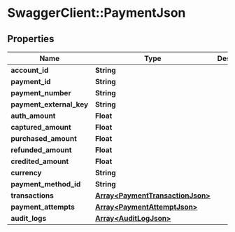 # SwaggerClient::PaymentJson

## Properties
Name | Type | Description | Notes
------------ | ------------- | ------------- | -------------
**account_id** | **String** |  | [optional] 
**payment_id** | **String** |  | [optional] 
**payment_number** | **String** |  | [optional] 
**payment_external_key** | **String** |  | [optional] 
**auth_amount** | **Float** |  | [optional] 
**captured_amount** | **Float** |  | [optional] 
**purchased_amount** | **Float** |  | [optional] 
**refunded_amount** | **Float** |  | [optional] 
**credited_amount** | **Float** |  | [optional] 
**currency** | **String** |  | [optional] 
**payment_method_id** | **String** |  | [optional] 
**transactions** | [**Array&lt;PaymentTransactionJson&gt;**](PaymentTransactionJson.md) |  | [optional] 
**payment_attempts** | [**Array&lt;PaymentAttemptJson&gt;**](PaymentAttemptJson.md) |  | [optional] 
**audit_logs** | [**Array&lt;AuditLogJson&gt;**](AuditLogJson.md) |  | [optional] 


